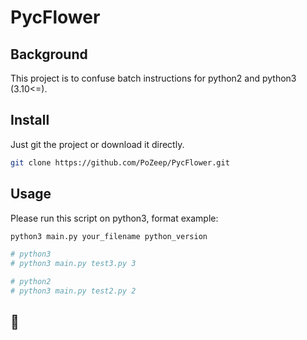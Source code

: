 # PycFlower

## Background

This project is to confuse batch instructions for python2 and python3 (3.10<=).





## Install

Just git the project or download it directly.

```sh
git clone https://github.com/PoZeep/PycFlower.git
```





## Usage

Please run this script on python3, format example:

```sh
python3 main.py your_filename python_version

# python3
# python3 main.py test3.py 3

# python2
# python3 main.py test2.py 2
```



## 🎉